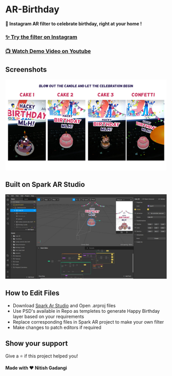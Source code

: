# AR-Birthday
**📸 Instagram AR filter to celebrate birthday, right at your home !**
### [✨ Try the filter on Instagram](https://www.instagram.com/ar/2623249831281703/?ch=OTIxYWE2MTRjMTFkMzdkYmYyNTI2Y2FhNWY1NWU0M2I%3D)
### [📺 Watch Demo Video on Youtube](https://youtu.be/y7JzzvO5lrk)

## Screenshots
![](https://github.com/NitishGadangi/AR-Birthday/blob/master/screenshots/ss_final.png?raw=true)

## Built on Spark AR Studio
![](https://github.com/NitishGadangi/AR-Birthday/blob/master/screenshots/spark_ar.jpg?raw=true)

## How to Edit Files

* Download [Spark Ar Studio](https://sparkar.facebook.com/ar-studio/) and Open .arproj files
* Use PSD's available in Repo as templetes to generate Happy Birthday layer based on your requirements
* Replace corresponding files in Spark AR project to make your own filter
* Make changes to patch editors if required


## Show your support

Give a ⭐️ if this project helped you!

 **Made with ❤ Nitish Gadangi**
